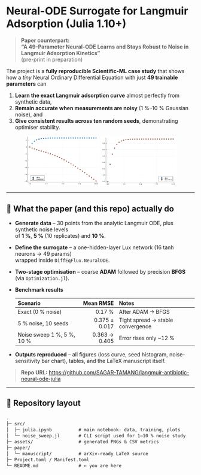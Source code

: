 # Neural-ODE Surrogate for Langmuir Adsorption (Julia 1.10+)

> **Paper counterpart:**  
> **“A 49-Parameter Neural-ODE Learns and Stays Robust to Noise in Langmuir Adsorption Kinetics”**  
> (pre-print in preparation)

The project is a **fully reproducible Scientific-ML case study** that shows how a *tiny*
Neural Ordinary Differential Equation with just **49 trainable parameters** can

1. **Learn the exact Langmuir adsorption curve** almost perfectly from synthetic data,  
2. **Remain accurate when measurements are noisy** (1 %–10 % Gaussian noise), and  
3. **Give consistent results across ten random seeds**, demonstrating optimiser stability.

<p align="center">
  <img src="assets/trajectory_comparison.png"  alt="Trajectory before training" width="40%">
  <img src="assets/trajectory_comparison_2.png" alt="Trajectory after training"  width="40%">
</p>

---

## 🔑 What the paper (and this repo) actually do

- **Generate data** – 30 points from the analytic Langmuir ODE, plus synthetic noise levels  
  of **1 %**, **5 %** (10 replicates) and **10 %**.
- **Define the surrogate** – a one-hidden-layer Lux network (16 tanh neurons → 49 params)  
  wrapped inside `DiffEqFlux.NeuralODE`.
- **Two-stage optimisation** – coarse **ADAM** followed by precision **BFGS** (via
  `Optimization.jl`).
- **Benchmark results**

  | Scenario                         | Mean RMSE | Notes                                  |
  |----------------------------------|----------:|----------------------------------------|
  | Exact (0 % noise)                | 0.17 %    | After ADAM → BFGS                      |
  | 5 % noise, 10 seeds              | 0.375 ± 0.017 | Tight spread → stable convergence |
  | Noise sweep 1 %, 5 %, 10 %       | 0.363 → 0.405 | Error rises only ~12 %               |

- **Outputs reproduced** – all figures (loss curve, seed histogram, noise-sensitivity bar
  chart), tables, and the LaTeX manuscript itself.

> **Repo URL:** <https://github.com/SAGAR-TAMANG/langmuir-antibiotic-neural-ode-julia>

---

## 📂 Repository layout

```text
.
├─ src/
│  ├─ julia.ipynb          # main notebook: data, training, plots
│  └─ noise_sweep.jl       # CLI script used for 1–10 % noise study
├─ assets/                 # generated PNGs & CSV metrics
├─ paper/
│  └─ manuscript/          # arXiv-ready LaTeX source
├─ Project.toml / Manifest.toml
└─ README.md               # ← you are here
